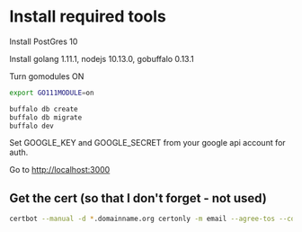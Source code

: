 # Install required tools

Install PostGres 10

Install golang 1.11.1, nodejs 10.13.0, gobuffalo 0.13.1

Turn gomodules ON
```bash
export GO111MODULE=on
```

```bash
buffalo db create
buffalo db migrate
buffalo dev
```

Set GOOGLE_KEY and GOOGLE_SECRET from your google api account for auth.

Go to [http://localhost:3000](http://localhost:3000)



## Get the cert (so that I don't forget - not used)

```bash
certbot --manual -d *.domainname.org certonly -m email --agree-tos --config-dir=~/hsm/letsencrypt --work-dir=~/hsm/letsencrypt --logs-dir=~/hsmletsencrypt --preferred-challenges=dns
```